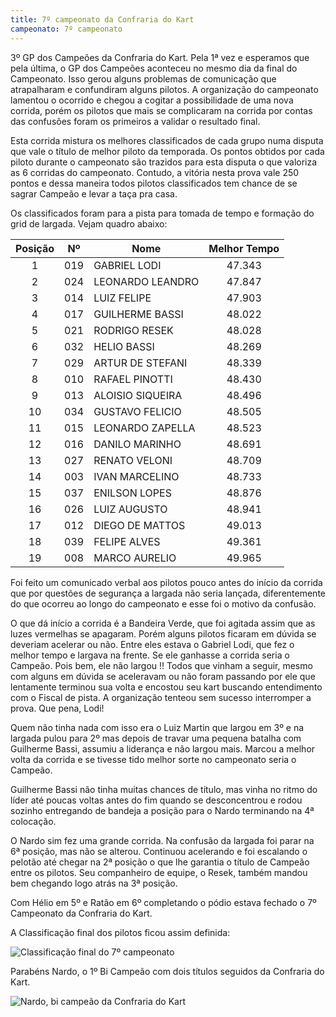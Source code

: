 ```yaml
---
title: 7º campeonato da Confraria do Kart
campeonato: 7º campeonato
---
```


3º GP dos Campeões da Confraria do Kart. 
Pela 1ª vez e esperamos que pela última, o GP dos Campeões aconteceu no mesmo dia da final do Campeonato. Isso gerou alguns problemas de comunicação que atrapalharam e confundiram alguns pilotos. A organização do campeonato lamentou o ocorrido e chegou a cogitar a possibilidade de uma nova corrida, porém os pilotos que mais se complicaram na corrida por contas das confusões foram os primeiros a validar o resultado final.

Esta corrida mistura os melhores classificados de cada grupo numa disputa que vale o título de melhor piloto da temporada. Os pontos obtidos por cada piloto durante o campeonato são trazidos para esta disputa o que valoriza as 6 corridas do campeonato. Contudo, a vitória nesta prova vale 250 pontos e dessa maneira todos pilotos classificados tem chance de se sagrar Campeão e levar a taça pra casa.

Os classificados foram para a pista para tomada de tempo e formação do grid de largada. Vejam quadro abaixo:

| Posição |	Nº  |	Nome	              | Melhor Tempo  |
| :------:| :-: | ------------------- | :-----------: |
| 1       |	019 |	GABRIEL LODI	      | 47.343        |
| 2       |	024 |	LEONARDO LEANDRO	  | 47.847        |
| 3       |	014 |	LUIZ FELIPE	        | 47.903        |
| 4       |	017 |	GUILHERME BASSI	    | 48.022        |
| 5       |	021 |	RODRIGO RESEK	      | 48.028        |
| 6       |	032 |	HELIO BASSI	        | 48.269        |
| 7       |	029 |	ARTUR DE STEFANI	  | 48.339        |
| 8       |	010 |	RAFAEL PINOTTI	    | 48.430        |
| 9       |	013 |	ALOISIO SIQUEIRA	  | 48.496        |
| 10      |	034 |	GUSTAVO FELICIO	    | 48.505        |
| 11      |	015 |	LEONARDO ZAPELLA	  | 48.523        |
| 12      |	016 |	DANILO MARINHO	    | 48.691        |
| 13      |	027 |	RENATO VELONI	      | 48.709        |
| 14      |	003 |	IVAN MARCELINO	    | 48.733        |
| 15      |	037 |	ENILSON LOPES	      | 48.876        |
| 16      |	026 |	LUIZ AUGUSTO	      | 48.941        |
| 17      |	012 |	DIEGO DE MATTOS	    | 49.013        |
| 18      |	039 |	FELIPE ALVES	      | 49.361        |
| 19      |	008 |	MARCO AURELIO	      | 49.965        |

Foi feito um comunicado verbal aos pilotos pouco antes do início da corrida que por questões de segurança a largada não seria lançada, diferentemente do que ocorreu ao longo do campeonato e esse foi o motivo da confusão.

O que dá início a corrida é a Bandeira Verde, que foi agitada assim que as luzes vermelhas se apagaram. Porém alguns pilotos ficaram em dúvida se deveriam acelerar ou não. Entre eles estava o Gabriel Lodi, que fez o melhor tempo e largava na frente. Se ele ganhasse a corrida seria o Campeão. Pois bem, ele não largou !! Todos que vinham a seguir, mesmo com alguns em dúvida se aceleravam ou não foram passando por ele que lentamente terminou sua volta e encostou seu kart buscando entendimento com o Fiscal de pista. A organização tenteou sem sucesso interromper a prova. Que pena, Lodi!

Quem não tinha nada com isso era o Luiz Martin que largou em 3º e na largada pulou para 2º mas depois de travar uma pequena batalha com Guilherme Bassi, assumiu a liderança e não largou mais. Marcou a melhor volta da corrida e se tivesse tido melhor sorte no campeonato seria o Campeão.

Guilherme Bassi não tinha muitas chances de título, mas vinha no ritmo do líder até poucas voltas antes do fim quando se desconcentrou e rodou sozinho entregando de bandeja a posição para o Nardo terminando na 4ª colocação.

O Nardo sim fez uma grande corrida. Na confusão da largada foi parar na 6ª posição, mas não se alterou. Continuou acelerando e foi escalando o pelotão até chegar na 2ª posição o que lhe garantia o título de Campeão entre os pilotos. Seu companheiro de equipe, o Resek, também mandou bem chegando logo atrás na 3ª posição.

Com Hélio em 5º e Ratão em 6º completando o pódio estava fechado o 7º Campeonato da Confraria do Kart.

A Classificação final dos pilotos ficou assim definida:

![Classificação final do 7º campeonato](/uploads/Camp07_001.jpg)

Parabéns Nardo, o 1º Bi Campeão com dois títulos seguidos da Confraria do Kart.

![Nardo, bi campeão da Confraria do Kart](/uploads/Camp07_002.jpg)
